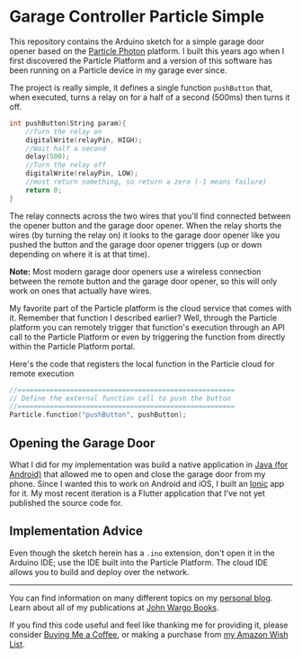 # Garage Controller Particle Simple

This repository contains the Arduino sketch for a simple garage door opener based on the [Particle Photon](https://store.particle.io/products/photon-2) platform. I built this years ago when I first discovered the Particle Platform and a version of this software has been running on a Particle device in my garage ever since.

The project is really simple, it defines a single function `pushButton` that, when executed, turns a relay on for a half of a second (500ms) then turns it off.

```c
int pushButton(String param){
    //Turn the relay on 
    digitalWrite(relayPin, HIGH);
    //Wait half a second
    delay(500);
    //Turn the relay off
    digitalWrite(relayPin, LOW);  
    //must return something, so return a zero (-1 means failure)
    return 0;
}
```

The relay connects across the two wires that you'll find connected between the opener button and the garage door opener. When the relay shorts the wires (by turning the relay on) it looks to the garage door opener like you pushed the button and the garage door opener triggers (up or down depending on where it is at that time). 

**Note:** Most modern garage door openers use a wireless connection between the remote button and the garage door opener, so this will only work on ones that actually have wires.

My favorite part of the Particle platform is the cloud service that comes with it. Remember that function I described earlier? Well, through the Particle platform you can remotely trigger that function's execution through an API call to the Particle Platform or even by triggering the function from directly within the Particle Platform portal.

Here's the code that registers the local function in the Particle cloud for remote execution

```c
//======================================================
// Define the external function call to push the button
//======================================================
Particle.function("pushButton", pushButton);
```

## Opening the Garage Door

What I did for my implementation was build a native application in [Java (for Android)](https://github.com/johnwargo/particle-garage-controller-app-android) that allowed me to open and close the garage door from my phone. Since I wanted this to work on Android and iOS, I built an [Ionic](https://ionicframework.com/) app for it. My most recent iteration is a Flutter application that I've not yet published the source code for.

## Implementation Advice

Even though the sketch herein has a `.ino` extension, don't open it in the Arduino IDE; use the IDE built into the Particle Platform. The cloud IDE allows you to build and deploy over the network.

---

You can find information on many different topics on my [personal blog](http://www.johnwargo.com). Learn about all of my publications at [John Wargo Books](http://www.johnwargobooks.com).

If you find this code useful and feel like thanking me for providing it, please consider <a href="https://www.buymeacoffee.com/johnwargo" target="_blank">Buying Me a Coffee</a>, or making a purchase from [my Amazon Wish List](https://amzn.com/w/1WI6AAUKPT5P9).
 
